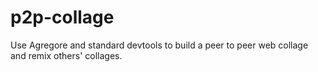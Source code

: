 # p2p-collage
Use Agregore and standard devtools to build a peer to peer web collage and remix others' collages.
